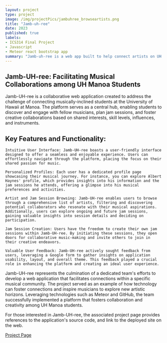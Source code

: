 ```yaml
---
layout: project
type: project
image: /img/projectPics/jambuhree_browseartists.png
title: "Jamb-uh-ree"
date: 2023
published: true
labels:
- ICS314 Final Project
- Javascript
- Meteor react bootstrap app
summary: "Jamb-uh-ree is a web app built to help connect artists on UH campus to connect with one another"
---
```

## Jamb-UH-ree: Facilitating Musical Collaborations among UH Manoa Students
Jamb-UH-ree is a collaborative web application created to address the challenge of connecting musically-inclined students at the University of Hawaii at Manoa. The platform serves as a central hub, enabling students to discover and engage with fellow musicians, plan jam sessions, and foster creative collaborations based on shared interests, skill levels, influences, and instruments.

## Key Features and Functionality:
    Intuitive User Interface: Jamb-UH-ree boasts a user-friendly interface designed to offer a seamless and enjoyable experience. Users can effortlessly navigate through the platform, placing the focus on their shared passion for music.

    Personalized Profiles: Each user has a dedicated profile page showcasing their musical journey. For instance, you can explore Albert Haynes' profile, which provides insights into his information and the jam sessions he attends, offering a glimpse into his musical preferences and activities.

    Artist and Jam Session Browsing: Jamb-UH-ree enables users to browse through a comprehensive list of artists, filtering and discovering potential collaborators who resonate with their musical aspirations. Additionally, users can explore ongoing and future jam sessions, gaining valuable insights into session details and deciding on participation.

    Jam Session Creation: Users have the freedom to create their own jam sessions within Jamb-UH-ree. By initiating these sessions, they open doors for collaborative music-making and invite others to join in their creative endeavors.

    Valuable User Feedback: Jamb-UH-ree actively sought feedback from users, leveraging a Google form to gather insights on application usability, layout, and overall theme. This feedback played a crucial role in enhancing the platform and creating an ideal user experience.

Jamb-UH-ree represents the culmination of a dedicated team's efforts to develop a web application that facilitates connections within a specific musical community. The project served as an example of how technology can foster connections and inspire musicians to explore new artistic horizons.  Leveraging technologies such as Meteor and GitHub, the team successfully implemented a platform that fosters collaboration and creativity among UH Manoa students.

For those interested in Jamb-UH-ree, the associated project page provides references to the application's source code, and link to the deployed site on the web.

[Project Page](https://jamb-uh-ree.github.io/)
